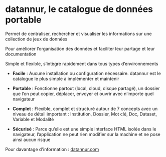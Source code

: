 # datannur, le catalogue de données portable

Permet de centraliser, rechercher et visualiser les informations sur une collection de jeux de données

Pour améliorer l’organisation des données et faciliter leur partage et leur documentation

Simple et flexible, s’intègre rapidement dans tous types d’environnements

- **Facile** :
Aucune installation ou configuration nécessaire. datannur est le catalogue le plus simple à implémenter et maintenir

- **Portable** :
Fonctionne partout (local, cloud, disque partagé), un dossier que l’on peut copier, déplacer, envoyer et ouvrir avec n’importe quel navigateur

- **Complet** :
Flexible, complet et structuré autour de 7 concepts avec un niveau de détail important : Institution, Dossier, Mot clé, Doc, Dataset, Variable et Modalité

- **Sécurisé** :
Parce qu’elle est une simple interface HTML isolée dans le navigateur, l’application ne peut rien modifier sur la machine et ne pose ainsi aucun risque

Pour davantage d'information : [datannur.com](https://datannur.com)